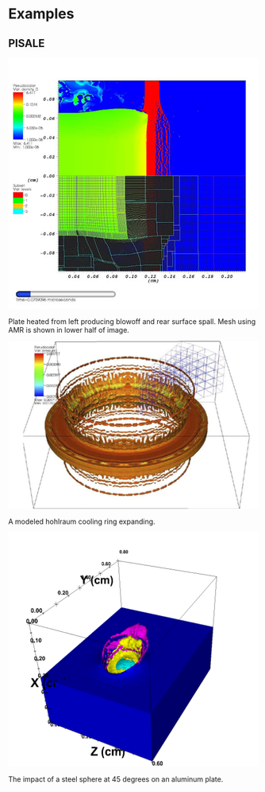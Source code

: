 # Examples
## PISALE
![Laser Plate](img/PISALE1.jpg)

Plate heated from left producing blowoff and rear surface spall. Mesh using AMR is shown in lower half of image.

![Hohlraum](img/PISALE3.jpg)

A modeled hohlraum cooling ring expanding.

![Steel Sphere](img/PISALE2.png)

The impact of a steel sphere at 45 degrees on an aluminum plate.
